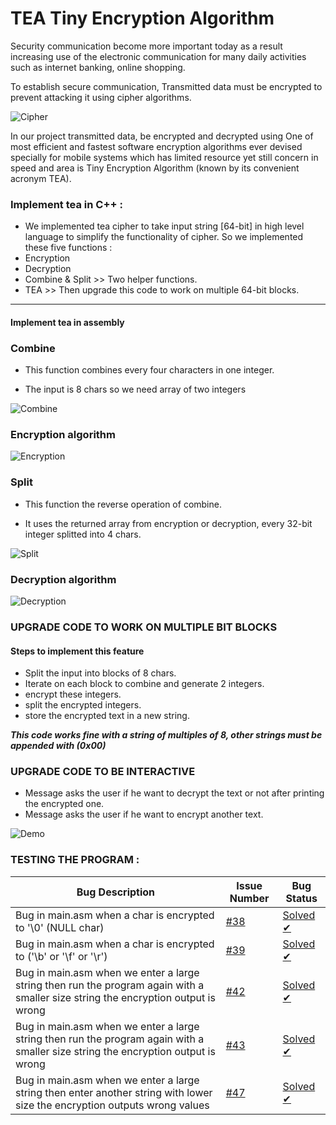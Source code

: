 # TEA Tiny Encryption Algorithm


Security communication become more important today as a result increasing use of the electronic communication for many daily activities such as internet banking, online shopping.

To establish secure communication, Transmitted data must be encrypted to prevent attacking it using cipher algorithms.

![Cipher](https://user-images.githubusercontent.com/47731377/104136694-650aa000-53a0-11eb-94ed-9901429d97a3.png)

In our project transmitted data, be encrypted and decrypted using One of most efficient and fastest software encryption algorithms ever devised specially for mobile systems which has limited resource yet still concern in speed and area is Tiny Encryption Algorithm (known by its convenient acronym TEA).



### Implement tea in C++ :
* We implemented tea cipher to take input string [64-bit] in high level language to simplify the functionality of cipher.
  So we implemented these five functions :
* Encryption 
* Decryption 
* Combine & Split >> Two helper functions.
* TEA >> Then upgrade this code to work on multiple 64-bit blocks.

----------------------------------------------------------------------------
#### Implement tea in assembly  

### Combine

* This function combines every four characters in one integer. 

* The input is 8 chars so we need array of two integers

![Combine](https://user-images.githubusercontent.com/47731377/104136740-b2870d00-53a0-11eb-9ca1-1dc2c901d140.png)

### Encryption algorithm 
![Encryption](https://user-images.githubusercontent.com/47731377/104136762-cc285480-53a0-11eb-9609-f595af29ff94.png)

### Split
* This function the reverse operation of combine.

* It uses the returned array from encryption or decryption,
every 32-bit integer splitted into 4
chars.

![Split](https://user-images.githubusercontent.com/47731377/104136771-e2361500-53a0-11eb-9d02-daec71d0d59f.png)
### Decryption algorithm 
![Decryption](https://user-images.githubusercontent.com/47731377/104136776-ed894080-53a0-11eb-870a-329aab1efbe7.png)

### UPGRADE CODE TO WORK ON MULTIPLE BIT BLOCKS ####

#### Steps to implement this feature
* Split the input into blocks of 8 chars.
* Iterate on each block to combine and generate 2 integers.
* encrypt these integers.
* split the encrypted integers.
* store the encrypted text in a new string.

***This code works fine with a string of multiples of 8,
other strings must be appended with (0x00)***

### UPGRADE CODE TO BE INTERACTIVE
* Message asks the user if he want to decrypt
  the text or not after printing the encrypted one.
* Message asks the user if he want to encrypt another text.

![Demo](https://user-images.githubusercontent.com/47731377/104136786-f8dc6c00-53a0-11eb-9965-f2bc7f26b13b.gif)


### TESTING THE PROGRAM :

Bug Description | Issue Number | Bug Status
--------------- |--------------|-----------
Bug in main.asm when a char is encrypted to '\0' (NULL char)| [#38](https://github.com/O-Gamal/TEA-Tiny-Encryption-Algorithm/issues/38) | [Solved ✔](https://github.com/O-Gamal/TEA-Tiny-Encryption-Algorithm/issues/38#issuecomment-756814270)
Bug in main.asm when a char is encrypted to ('\b' or '\f' or '\r')| [#39](https://github.com/O-Gamal/TEA-Tiny-Encryption-Algorithm/issues/39) | [Solved ✔](https://github.com/O-Gamal/TEA-Tiny-Encryption-Algorithm/issues/39#issuecomment-756826204)
Bug in main.asm when we enter a large string then run the program again with a smaller size string the encryption output is wrong| [#42](https://github.com/O-Gamal/TEA-Tiny-Encryption-Algorithm/issues/42) | [Solved ✔](https://github.com/O-Gamal/TEA-Tiny-Encryption-Algorithm/issues/42#issuecomment-756999157)
Bug in main.asm when we enter a large string then run the program again with a smaller size string the encryption output is wrong| [#43](https://github.com/O-Gamal/TEA-Tiny-Encryption-Algorithm/issues/43) | [Solved ✔](https://github.com/O-Gamal/TEA-Tiny-Encryption-Algorithm/issues/43#issuecomment-757290546)
Bug in main.asm when we enter a large string then enter another string with lower size the encryption outputs wrong values| [#47](https://github.com/O-Gamal/TEA-Tiny-Encryption-Algorithm/issues/47) | [Solved ✔](https://github.com/O-Gamal/TEA-Tiny-Encryption-Algorithm/issues/47#issuecomment-757371521)
